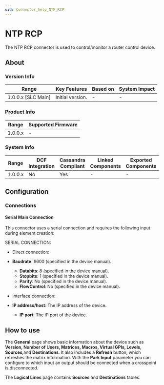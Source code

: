 ```yaml
---
uid: Connector_help_NTP_RCP
---
```


# NTP RCP

The NTP RCP connector is used to control/monitor a router control device.

## About

### Version Info

| **Range**            | **Key Features** | **Based on** | **System Impact** |
|----------------------|------------------|--------------|-------------------|
| 1.0.0.x \[SLC Main\] | Initial version. | \-           | \-                |

### Product Info

| **Range** | **Supported Firmware** |
|-----------|------------------------|
| 1.0.0.x   | \-                     |

### System Info

| **Range** | **DCF Integration** | **Cassandra Compliant** | **Linked Components** | **Exported Components** |
|-----------|---------------------|-------------------------|-----------------------|-------------------------|
| 1.0.0.x   | No                  | Yes                     | \-                    | \-                      |

## Configuration

### Connections

#### Serial Main Connection

This connector uses a serial connection and requires the following input during element creation:

SERIAL CONNECTION:

- Direct connection:

- **Baudrate**: 9600 (specified in the device manual).
  - **Databits**: 8 (specified in the device manual).
  - **Stopbits**: 1 (specified in the device manual).
  - **Parity**: No (specified in the device manual).
  - **FlowControl**: No (specified in the device manual).

- Interface connection:

- **IP address/host**: The IP address of the device.
  - **IP port**: The IP port of the device.

## How to use

The **General** page shows basic information about the device such as **Version, Number of Users, Matrices, Macros, Virtual GPIs, Levels, Sources**,and **Destinations**. It also includes a **Refresh** button, which refreshes the matrix information. With the **Park Input** parameter you can configure to which input an output should be connected when a crosspoint is disconnected.

The **Logical Lines** page contains **Sources** and **Destinations** tables.

